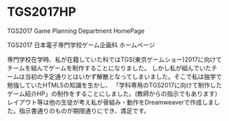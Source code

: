 # TGS2017HP
TGS2017 Game Planning Department HomePage 

TGS2017 日本電子専門学校ゲーム企画科 ホームページ

専門学校在学時、私が在籍していた科ではTGS(東京ゲームショー)2017に向けてチームを組んでゲームを制作することになりました。
しかし私が組んでいたチームは当初の予定通りとはいかず解散となってしまいました。そこで私は独学で勉強していたHTML5の知識を生かし、
「学科専用のTGS2017に向けて制作したゲーム紹介HP」の制作をすることにしました。(教師からの指示でもあります）
レイアウト等は他の生徒が考え私が骨組み・動作をDreamweaverで作成しました。指示書通りのものが期限通りにでき、満足です。
　
